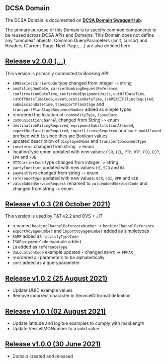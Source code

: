 ## DCSA Domain

The DCSA Domain is documented on [**DCSA Domain SwaggerHub**](https://app.swaggerhub.com/domains-docs/dcsaorg/DCSA_DOMAIN).

The primary purpose of this Domain is to specify common components to be reused across DCSA APIs and Domains. This Domain does not define any "complex" objects. Common QueryParameters (limit, cursor) and Headers (Current-Page, Next-Page, ...) are also defined here.

<a name="v200"></a>[Release v2.0.0 (...)](https://app.swaggerhub.com/domains-docs/dcsaorg/DCSA_DOMAIN/2.0.0)
---
This version is primarily connected to Booking API

- `800SeriesCarrierCode` type changed from integer `->` string
- `amsFilingDueDate`, `carrierBookingRequestReference`, `confirmationDateTime`, `confirmedEquipmentUnits`, `cutOffDateTime`, `cutOffDateTimeCode`, `eventLocationDateTime`, `isAMSACIFilingRequired`, `submissionDateTime`, `transportPlanStage` and `transportPlanStageSequenceNumber` added as simple types
- reordered the location of: `commodityType`, `issueDate`
- `communicationChannel` changed from String `->` enum
- `destinationFilingRequired`, `equipmentSubstitutionAllowed`, `exportDeclarationRequired`, `importLicenseRequired` and `partLoadAllowed` prefixed with `is` since they are Boolean values
- updated description of `displayedName` and `transportDocumentType`
- `incoterms` changed from string `->` enum
- locationType enum updated with new values: `PSR`, `IEL`, `PTP`, `RTP`, `FCD`, `ECP`, `IPA` and `FDE`
- `OTICarrierCode` type changed from integer `->` string
- `partyFunction` updated with new values: `HE`, `SCO` and `BA`
- `paymentTerm` changed from string `->` enum
- `referenceType` updated with new values: `ECR`, `CSI`, `BPR` and `BID`
- `valueAddedServiceRequest` renamed to `valueAddedServiceCode` and changed from string `->` enum

<a name="v103"></a>[Release v1.0.3 (28 October 2021)](https://app.swaggerhub.com/domains-docs/dcsaorg/DCSA_DOMAIN/1.0.3)
---
This version is used by T&T v2.2 and OVS + JIT

- renamed `bookingChannelReferenceNumber` -> `bookingChannelReference`
- `exportVoyageNumber` and `importVoyageNumber` added as simpletypes
- `RAMP` added as `facilityTypeCode`
- `ISOEquipmentCode` example added
- `EQ` added as `referenceType`
- `UnLocationCode` example updated - changed `USNYC` -> `FRPAR`
- reordered all parameters to be alphabetically
- `sort` added as a queryparameter

<a name="v102"></a>[Release v1.0.2 (25 August 2021)](https://app.swaggerhub.com/domains-docs/dcsaorg/DCSA_DOMAIN/1.0.2)
---
- Update UUID example values
- Remove incorrect character in ServiceID format definition

<a name="v101"></a>[Release v1.0.1 (02 August 2021)](https://app.swaggerhub.com/domains-docs/dcsaorg/DCSA_DOMAIN/1.0.1)
---
- Update latitude and logitue examples to comply with maxLength
- Update VesselIMONumber to a valid value

<a name="v100"></a>[Release v1.0.0 (30 June 2021)](https://app.swaggerhub.com/domains-docs/dcsaorg/DCSA_DOMAIN/1.0.0)
---
- Domain created and released
